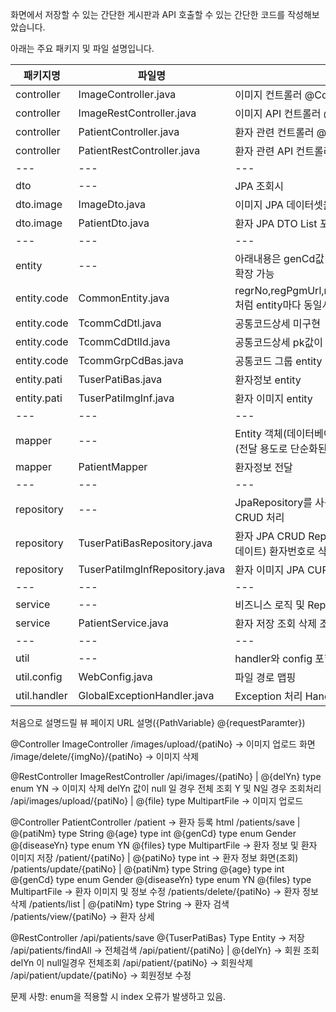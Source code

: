화면에서 저장할 수 있는 간단한 게시판과
API 호출할 수 있는 간단한 코드를 작성해보았습니다. 

아래는 주요 패키지 및 파일 설명입니다.

패키지명|파일명|설명
---|---|---|
controller|ImageController.java|이미지 컨트롤러 @Controller|
controller|ImageRestController.java|이미지 API 컨트롤러 @RestController|
controller|PatientController.java|환자 관련 컨트롤러 @Controller|
controller|PatientRestController.java|환자 관련 API 컨트롤러 @RestController|
---|---|---|
dto|---|JPA 조회시 |
dto.image|ImageDto.java|이미지 JPA 데이터셋을 위한 DTO package|
dto.image|PatientDto.java|환자 JPA DTO List<ImageDto> 포함|
---|---|---|
entity|---|아래내용은 genCd값 하나만 사용하기 때문에 구현하지 않음 확장 가능|
entity.code|CommonEntity.java|regrNo,regPgmUrl,regDts,modrNo,modPgmUrl,modDts 처럼 entity마다 동일시 되는 값 지정 미구현|
entity.code|TcommCdDtl.java|공통코드상세 미구현|
entity.code|TcommCdDtlId.java|공통코드상세 pk값이 2개여서 따로 분리|
entity.code|TcommGrpCdBas.java|공통코드 그룹 entity|
entity.pati|TuserPatiBas.java|환자정보 entity|
entity.pati|TuserPatiImgInf.java|환자 이미지 entity|
---|---|---|
mapper|---|Entity 객체(데이터베이스 테이블과 매핑된 객체)를 DTO 객체(전달 용도로 단순화된 객체)로 변환하는 역할|
mapper|PatientMapper|환자정보 전달|
---|---|---|
repository|---|JpaRepository를 사용하여 JPA 에서 제공되는 간단한 CRUD 처리|
repository|TuserPatiBasRepository.java|환자 JPA CRUD Repository 환자명으로 삭제처리(DelYn업데이트) 환자번호로 삭제처리 DelYn업데이트|
repository|TuserPatiImgInfRepository.java|환자 이미지 JPA CURD Repository 환자번호로 이미지 검색|
---|---|---|
service|---|비즈니스 로직 및 Repository와 Controller 연결|
service|PatientService.java|환자 저장 조회 삭제 조건, 삭제 처리|
---|---|---|
util|---|handler와 config 포함
util.config|WebConfig.java|파일 경로 맵핑|
util.handler|GlobalExceptionHandler.java|Exception 처리 Handler|

처음으로 설명드릴 뷰 페이지 URL
설명({PathVariable}    @{requestParamter})

@Controller
ImageController
/images/upload/{patiNo} -> 이미지 업로드 화면
/image/delete/{imgNo}/{patiNo} -> 이미지 삭제

@RestController
ImageRestController
/api/images/{patiNo} | @{delYn} type enum YN -> 이미지 삭제 delYn 값이 null 일 경우 전체 조회 Y 및 N일 경우 조회처리
/api/images/upload/{patiNo} | @{file} type MultipartFile -> 이미지 업로드

@Controller
PatientController
/patient -> 환자 등록 html
/patients/save | @{patiNm} type String 
                 @{age} type int
                 @{genCd} type enum Gender
                 @{diseaseYn} type enum YN
                 @{files} type MultipartFile -> 환자 정보 및 환자 이미지 저장
/patient/{patiNo} | @{patiNo} type int -> 환자 정보 화면(조회)
/patients/update/{patiNo} | @{patiNm} type String 
                            @{age} type int
                            @{genCd} type enum Gender
                            @{diseaseYn} type enum YN
                            @{files} type MultipartFile -> 환자 이미지 및 정보 수정
/patients/delete/{patiNo} -> 환자 정보 삭제
/patients/list  | @{patiNm} type String -> 환자 검색
/patients/view/{patiNo} -> 환자 상세

@RestController
/api/patients/save @{TuserPatiBas} Type Entity -> 저장
/api/patients/findAll -> 전체검색
/api/patient/{patiNo} | @{delYn} -> 회원 조회 delYn 이 null일경우 전체조회
/api/patient/{patiNo} -> 회원삭제
/api/patient/update/{patiNo} -> 회원정보 수정


문제 사항:
enum을 적용할 시 index 오류가 발생하고 있음.
